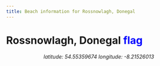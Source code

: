 ```yaml
---
title: Beach information for Rossnowlagh, Donegal
---
```

# Rossnowlagh, Donegal <span class="material-icons" style="color: blue;">flag</span>

<div align="center"><i>latitude: 54.55359674 longitude: -8.21526013</i></div>